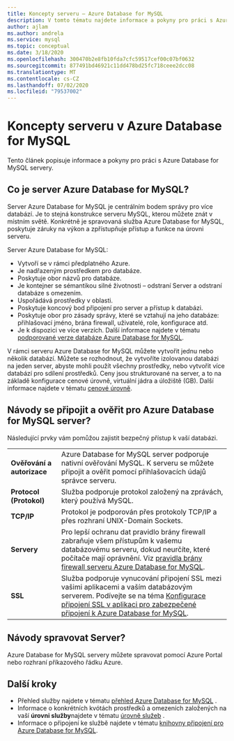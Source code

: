 ```yaml
---
title: Koncepty serveru – Azure Database for MySQL
description: V tomto tématu najdete informace a pokyny pro práci s Azure Database for MySQL servery.
author: ajlam
ms.author: andrela
ms.service: mysql
ms.topic: conceptual
ms.date: 3/18/2020
ms.openlocfilehash: 300470b2e8fb10fda7cfc59517cef00c07bf0632
ms.sourcegitcommit: 877491bd46921c11dd478bd25fc718ceee2dcc08
ms.translationtype: MT
ms.contentlocale: cs-CZ
ms.lasthandoff: 07/02/2020
ms.locfileid: "79537002"
---
```

# <a name="server-concepts-in-azure-database-for-mysql"></a>Koncepty serveru v Azure Database for MySQL

Tento článek popisuje informace a pokyny pro práci s Azure Database for MySQL servery.

## <a name="what-is-an-azure-database-for-mysql-server"></a>Co je server Azure Database for MySQL?

Server Azure Database for MySQL je centrálním bodem správy pro více databází. Je to stejná konstrukce serveru MySQL, kterou můžete znát v místním světě. Konkrétně je spravovaná služba Azure Database for MySQL, poskytuje záruky na výkon a zpřístupňuje přístup a funkce na úrovni serveru.

Server Azure Database for MySQL:

- Vytvoří se v rámci předplatného Azure.
- Je nadřazeným prostředkem pro databáze.
- Poskytuje obor názvů pro databáze.
- Je kontejner se sémantikou silné životnosti – odstraní Server a odstraní databáze s omezením.
- Uspořádává prostředky v oblasti.
- Poskytuje koncový bod připojení pro server a přístup k databázi.
- Poskytuje obor pro zásady správy, které se vztahují na jeho databáze: přihlašovací jméno, brána firewall, uživatelé, role, konfigurace atd.
- Je k dispozici ve více verzích. Další informace najdete v tématu [podporované verze databáze Azure Database for MySQL](./concepts-supported-versions.md).

V rámci serveru Azure Database for MySQL můžete vytvořit jednu nebo několik databází. Můžete se rozhodnout, že vytvoříte izolovanou databázi na jeden server, abyste mohli použít všechny prostředky, nebo vytvořit více databází pro sdílení prostředků. Ceny jsou strukturované na server, a to na základě konfigurace cenové úrovně, virtuální jádra a úložiště (GB). Další informace najdete v tématu [cenové úrovně](./concepts-service-tiers.md).

## <a name="how-do-i-connect-and-authenticate-to-an-azure-database-for-mysql-server"></a>Návody se připojit a ověřit pro Azure Database for MySQL server?

Následující prvky vám pomůžou zajistit bezpečný přístup k vaší databázi.

|     |     |
| :-- | :-- |
| **Ověřování a autorizace** | Azure Database for MySQL server podporuje nativní ověřování MySQL. K serveru se můžete připojit a ověřit pomocí přihlašovacích údajů správce serveru. |
| **Protocol (Protokol)** | Služba podporuje protokol založený na zprávách, který používá MySQL. |
| **TCP/IP** | Protokol je podporován přes protokoly TCP/IP a přes rozhraní UNIX-Domain Sockets. |
| **Servery** | Pro lepší ochranu dat pravidlo brány firewall zabraňuje všem přístupům k vašemu databázovému serveru, dokud neurčíte, které počítače mají oprávnění. Viz [pravidla brány firewall serveru Azure Database for MySQL](./concepts-firewall-rules.md). |
| **SSL** | Služba podporuje vynucování připojení SSL mezi vašimi aplikacemi a vaším databázovým serverem.  Podívejte se na téma [Konfigurace připojení SSL v aplikaci pro zabezpečené připojení k Azure Database for MySQL](./howto-configure-ssl.md). |

## <a name="how-do-i-manage-a-server"></a>Návody spravovat Server?

Azure Database for MySQL servery můžete spravovat pomocí Azure Portal nebo rozhraní příkazového řádku Azure.

## <a name="next-steps"></a>Další kroky

- Přehled služby najdete v tématu [přehled Azure Database for MySQL](./overview.md) .
- Informace o konkrétních kvótách prostředků a omezeních založených na vaší **úrovni služby**najdete v tématu [úrovně služeb](./concepts-service-tiers.md) .
- Informace o připojení ke službě najdete v tématu [knihovny připojení pro Azure Database for MySQL](./concepts-connection-libraries.md).
